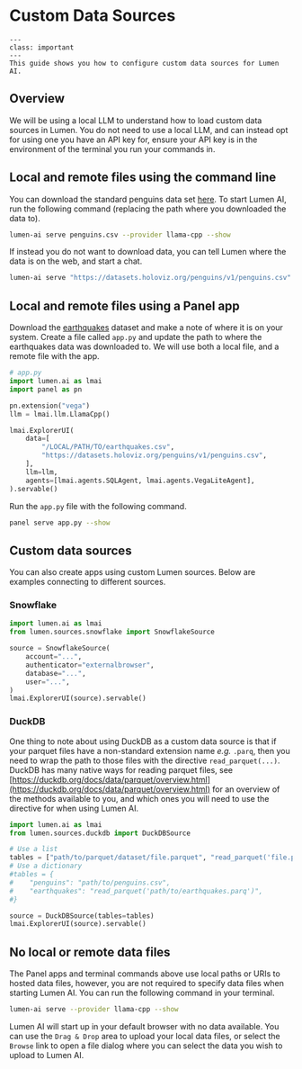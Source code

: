 # Custom Data Sources

```{admonition} What does this guide solve?
---
class: important
---
This guide shows you how to configure custom data sources for Lumen AI.
```

## Overview

We will be using a local LLM to understand how to load custom data sources in Lumen. You do not need
to use a local LLM, and can instead opt for using one you have an API key for, ensure your API key
is in the environment of the terminal you run your commands in.

## Local and remote files using the command line

You can download the standard penguins data set
[here](https://datasets.holoviz.org/penguins/v1/penguins.csv). To start Lumen AI, run the following
command (replacing the path where you downloaded the data to).

```bash
lumen-ai serve penguins.csv --provider llama-cpp --show
```

If instead you do not want to download data, you can tell Lumen where the data is on the web, and
start a chat.

```bash
lumen-ai serve "https://datasets.holoviz.org/penguins/v1/penguins.csv" --provider llama-cpp --show
```

## Local and remote files using a Panel app

Download the [earthquakes](https://earthquake.usgs.gov/fdsnws/event/1/query?format=csv) dataset and
make a note of where it is on your system. Create a file called `app.py` and update the path to
where the earthquakes data was downloaded to. We will use both a local file, and a remote file with
the app.

```python
# app.py
import lumen.ai as lmai
import panel as pn

pn.extension("vega")
llm = lmai.llm.LlamaCpp()

lmai.ExplorerUI(
    data=[
        "/LOCAL/PATH/TO/earthquakes.csv",
        "https://datasets.holoviz.org/penguins/v1/penguins.csv",
    ],
    llm=llm,
    agents=[lmai.agents.SQLAgent, lmai.agents.VegaLiteAgent],
).servable()
```

Run the `app.py` file with the following command.

```bash
panel serve app.py --show
```

## Custom data sources

You can also create apps using custom Lumen sources. Below are examples connecting to different
sources.

### Snowflake

```python
import lumen.ai as lmai
from lumen.sources.snowflake import SnowflakeSource

source = SnowflakeSource(
    account="...",
    authenticator="externalbrowser",
    database="...",
    user="...",
)
lmai.ExplorerUI(source).servable()
```

### DuckDB

One thing to note about using DuckDB as a custom data source is that if your parquet files have a
non-standard extension name _e.g._ `.parq`, then you need to wrap the path to those files with the
directive `read_parquet(...)`. DuckDB has many native ways for reading parquet files, see
[https://duckdb.org/docs/data/parquet/overview.html](https://duckdb.org/docs/data/parquet/overview.html)
for an overview of the methods available to you, and which ones you will need to use the directive
for when using Lumen AI.

```python
import lumen.ai as lmai
from lumen.sources.duckdb import DuckDBSource

# Use a list
tables = ["path/to/parquet/dataset/file.parquet", "read_parquet('file.parq')", "penguins.csv"]
# Use a dictionary
#tables = {
#    "penguins": "path/to/penguins.csv",
#    "earthquakes": "read_parquet('path/to/earthquakes.parq')",
#}

source = DuckDBSource(tables=tables)
lmai.ExplorerUI(source).servable()
```

## No local or remote data files

The Panel apps and terminal commands above use local paths or URIs to hosted data files, however,
you are not required to specify data files when starting Lumen AI. You can run the following command
in your terminal.

```bash
lumen-ai serve --provider llama-cpp --show
```

Lumen AI will start up in your default browser with no data available. You can use the `Drag & Drop`
area to upload your local data files, or select the `Browse` link to open a file dialog where you
can select the data you wish to upload to Lumen AI.
